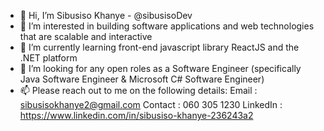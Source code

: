 - 👋 Hi, I’m Sibusiso Khanye - @sibusisoDev
- 👀 I’m interested in building software applications and web technologies that are scalable and interactive
- 🌱 I’m currently learning front-end javascript library ReactJS and the .NET platform 
- 💞️ I’m looking for any open roles as a Software Engineer (specifically Java Software Engineer & Microsoft C# Software Engineer) 
- 📫 Please reach out to me on the following details:
  Email    : sibusisokhanye2@gmail.com
  Contact  : 060 305 1230
  LinkedIn : https://www.linkedin.com/in/sibusiso-khanye-236243a2  

<!---
More of my work will be pushed together with my portfolio website soon 🙂
--->
